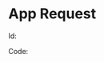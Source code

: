 # App Request

Id: <!-- Enter App Name. And Delete The Comment Tags -->

Code:
<!-- Enter The App Code Here. need help check out our documentation https://github.com/Alexidians/Super-Diamond-OS/discussions/categories/documentation -->

<!-- The App must be Allowed from our Terms of Apps https://github.com/Alexidians/Super-Diamond-OS/discussions/2 -->

